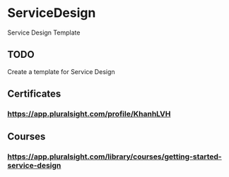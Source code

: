 # ServiceDesign
Service Design Template
## TODO
Create a template for Service Design
## Certificates
### https://app.pluralsight.com/profile/KhanhLVH
## Courses
### https://app.pluralsight.com/library/courses/getting-started-service-design
